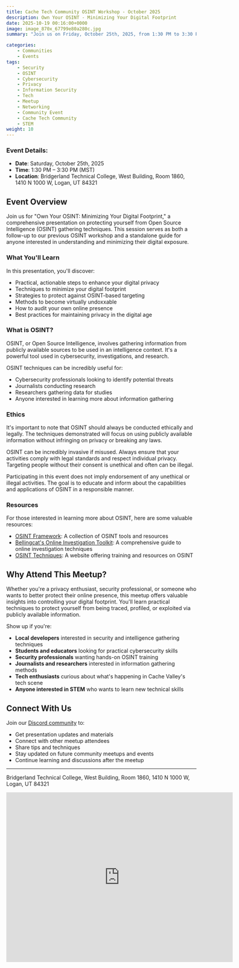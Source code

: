 ```yaml
---
title: Cache Tech Community OSINT Workshop - October 2025
description: Own Your OSINT - Minimizing Your Digital Footprint
date: 2025-10-19 00:16:00+0000
image: image_870x_67799e80a280c.jpg
summary: "Join us on Friday, October 25th, 2025, from 1:30 PM to 3:30 PM at Bridgerland Technical College for our Cache Tech Community OSINT workshop! This follow-up presentation focuses on protecting yourself from OSINT techniques and minimizing your digital footprint. Whether you're concerned about privacy, security, or just want to understand how to control your digital presence, this presentation will provide practical, actionable steps to enhance your digital privacy."

categories:
    - Communities
    - Events
tags:
    - Security
    - OSINT
    - Cybersecurity
    - Privacy
    - Information Security
    - Tech
    - Meetup
    - Networking
    - Community Event
    - Cache Tech Community
    - STEM
weight: 10
---
```


### Event Details:
- **Date**: Saturday, October 25th, 2025
- **Time**: 1:30 PM – 3:30 PM (MST)
- **Location**: Bridgerland Technical College, West Building, Room 1860, 1410 N 1000 W, Logan, UT 84321

## Event Overview
Join us for "Own Your OSINT: Minimizing Your Digital Footprint," a comprehensive presentation on protecting yourself from Open Source Intelligence (OSINT) gathering techniques. This session serves as both a follow-up to our previous OSINT workshop and a standalone guide for anyone interested in understanding and minimizing their digital exposure.

### What You'll Learn
In this presentation, you'll discover:
- Practical, actionable steps to enhance your digital privacy
- Techniques to minimize your digital footprint
- Strategies to protect against OSINT-based targeting
- Methods to become virtually undoxxable
- How to audit your own online presence
- Best practices for maintaining privacy in the digital age

### What is OSINT?
OSINT, or Open Source Intelligence, involves gathering information from publicly available sources to be used in an intelligence context. It's a powerful tool used in cybersecurity, investigations, and research.

OSINT techniques can be incredibly useful for:
- Cybersecurity professionals looking to identify potential threats
- Journalists conducting research
- Researchers gathering data for studies
- Anyone interested in learning more about information gathering

### Ethics
It's important to note that OSINT should always be conducted ethically and legally. The techniques demonstrated will focus on using publicly available information without infringing on privacy or breaking any laws.

OSINT can be incredibly invasive if misused. Always ensure that your activities comply with legal standards and respect individual privacy. Targeting people without their consent is unethical and often can be illegal.

Participating in this event does not imply endorsement of any unethical or illegal activities. The goal is to educate and inform about the capabilities and applications of OSINT in a responsible manner.

### Resources
For those interested in learning more about OSINT, here are some valuable resources:
- [OSINT Framework](https://osintframework.com/): A collection of OSINT tools and resources
- [Bellingcat's Online Investigation Toolkit](https://bellingcat.gitbook.io/toolkit): A comprehensive guide to online investigation techniques
- [OSINT Techniques](https://inteltechniques.com/): A website offering training and resources on OSINT

## Why Attend This Meetup?
Whether you're a privacy enthusiast, security professional, or someone who wants to better protect their online presence, this meetup offers valuable insights into controlling your digital footprint. You'll learn practical techniques to protect yourself from being traced, profiled, or exploited via publicly available information.

Show up if you're:
- **Local developers** interested in security and intelligence gathering techniques
- **Students and educators** looking for practical cybersecurity skills
- **Security professionals** wanting hands-on OSINT training
- **Journalists and researchers** interested in information gathering methods
- **Tech enthusiasts** curious about what's happening in Cache Valley's tech scene
- **Anyone interested in STEM** who wants to learn new technical skills

## Connect With Us
Join our [Discord community](https://discord.gg/YNkqmVGZbS) to:
- Get presentation updates and materials
- Connect with other meetup attendees
- Share tips and techniques
- Stay updated on future community meetups and events
- Continue learning and discussions after the meetup
---

Bridgerland Technical College, West Building, Room 1860, 1410 N 1000 W, Logan, UT 84321

<iframe src="https://www.google.com/maps/embed?pb=!1m18!1m12!1m3!1d1052.2634352012012!2d-111.85486010495926!3d41.7582578833811!2m3!1f0!2f0!3f0!3m2!1i1024!2i768!4f13.1!3m3!1m2!1s0x87548761d149ad99%3A0x8097136802931f7!2s1410%20N%201000%20W%2C%20Logan%2C%20UT%2084321!5e0!3m2!1sen!2sus!4v1741883188917!5m2!1sen!2sus" width="600" height="450" style="border:0;" allowfullscreen="" loading="lazy" referrerpolicy="no-referrer-when-downgrade"></iframe>